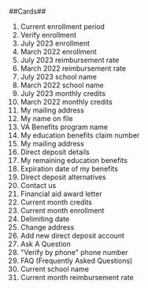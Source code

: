 ##Cards##
1. Current enrollment period
2. Verify enrollment
3. July 2023 enrollment
4. March 2022 enrollment
5. July 2023 reimbursement rate
6. March 2022 reimbursement rate
7. July 2023 school name
8. March 2022 school name
9. July 2023 monthly credits
10. March 2022 monthly credits
11. My mailing address
12. My name on file
13. VA Benefits program name
14. My education benefits claim number
15. My mailing address
16. Direct deposit details
17. My remaining education benefits
18. Expiration date of my benefits
19. Direct deposit alternatives
20. Contact us
21. Financial aid award letter
22. Current month credits
23. Current month enrollment
24. Delimiting date
25. Change address
26. Add new direct deposit account
27. Ask A Question
28. "Verify by phone" phone number
29. FAQ (Frequently Asked Questions)
30. Current school name
31. Current month reimbursement rate
